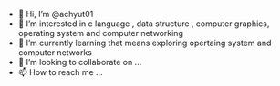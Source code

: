 - 👋 Hi, I’m @achyut01
- 👀 I’m interested in c language , data structure , computer graphics,  operating system and computer networking  
- 🌱 I’m currently learning that means exploring opertaing system and  computer networks
- 💞️ I’m looking to collaborate on ...
- 📫 How to reach me ...

<!---
achyut01/achyut01 is a ✨ special ✨ repository because its `README.md` (this file) appears on your GitHub profile.
You can click the Preview link to take a look at your changes.
--->
